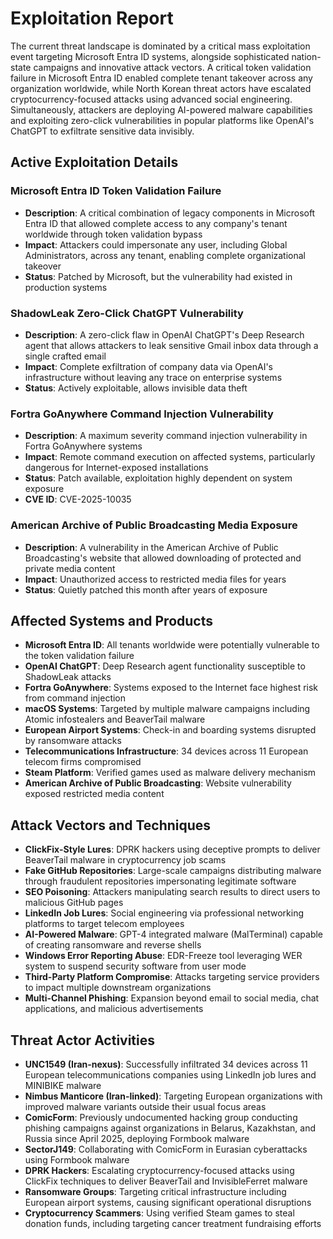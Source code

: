 # Exploitation Report

The current threat landscape is dominated by a critical mass exploitation event targeting Microsoft Entra ID systems, alongside sophisticated nation-state campaigns and innovative attack vectors. A critical token validation failure in Microsoft Entra ID enabled complete tenant takeover across any organization worldwide, while North Korean threat actors have escalated cryptocurrency-focused attacks using advanced social engineering. Simultaneously, attackers are deploying AI-powered malware capabilities and exploiting zero-click vulnerabilities in popular platforms like OpenAI's ChatGPT to exfiltrate sensitive data invisibly.

## Active Exploitation Details

### Microsoft Entra ID Token Validation Failure
- **Description**: A critical combination of legacy components in Microsoft Entra ID that allowed complete access to any company's tenant worldwide through token validation bypass
- **Impact**: Attackers could impersonate any user, including Global Administrators, across any tenant, enabling complete organizational takeover
- **Status**: Patched by Microsoft, but the vulnerability had existed in production systems

### ShadowLeak Zero-Click ChatGPT Vulnerability
- **Description**: A zero-click flaw in OpenAI ChatGPT's Deep Research agent that allows attackers to leak sensitive Gmail inbox data through a single crafted email
- **Impact**: Complete exfiltration of company data via OpenAI's infrastructure without leaving any trace on enterprise systems
- **Status**: Actively exploitable, allows invisible data theft

### Fortra GoAnywhere Command Injection Vulnerability
- **Description**: A maximum severity command injection vulnerability in Fortra GoAnywhere systems
- **Impact**: Remote command execution on affected systems, particularly dangerous for Internet-exposed installations
- **Status**: Patch available, exploitation highly dependent on system exposure
- **CVE ID**: CVE-2025-10035

### American Archive of Public Broadcasting Media Exposure
- **Description**: A vulnerability in the American Archive of Public Broadcasting's website that allowed downloading of protected and private media content
- **Impact**: Unauthorized access to restricted media files for years
- **Status**: Quietly patched this month after years of exposure

## Affected Systems and Products

- **Microsoft Entra ID**: All tenants worldwide were potentially vulnerable to the token validation failure
- **OpenAI ChatGPT**: Deep Research agent functionality susceptible to ShadowLeak attacks
- **Fortra GoAnywhere**: Systems exposed to the Internet face highest risk from command injection
- **macOS Systems**: Targeted by multiple malware campaigns including Atomic infostealers and BeaverTail malware
- **European Airport Systems**: Check-in and boarding systems disrupted by ransomware attacks
- **Telecommunications Infrastructure**: 34 devices across 11 European telecom firms compromised
- **Steam Platform**: Verified games used as malware delivery mechanism
- **American Archive of Public Broadcasting**: Website vulnerability exposed restricted media content

## Attack Vectors and Techniques

- **ClickFix-Style Lures**: DPRK hackers using deceptive prompts to deliver BeaverTail malware in cryptocurrency job scams
- **Fake GitHub Repositories**: Large-scale campaigns distributing malware through fraudulent repositories impersonating legitimate software
- **SEO Poisoning**: Attackers manipulating search results to direct users to malicious GitHub pages
- **LinkedIn Job Lures**: Social engineering via professional networking platforms to target telecom employees
- **AI-Powered Malware**: GPT-4 integrated malware (MalTerminal) capable of creating ransomware and reverse shells
- **Windows Error Reporting Abuse**: EDR-Freeze tool leveraging WER system to suspend security software from user mode
- **Third-Party Platform Compromise**: Attacks targeting service providers to impact multiple downstream organizations
- **Multi-Channel Phishing**: Expansion beyond email to social media, chat applications, and malicious advertisements

## Threat Actor Activities

- **UNC1549 (Iran-nexus)**: Successfully infiltrated 34 devices across 11 European telecommunications companies using LinkedIn job lures and MINIBIKE malware
- **Nimbus Manticore (Iran-linked)**: Targeting European organizations with improved malware variants outside their usual focus areas
- **ComicForm**: Previously undocumented hacking group conducting phishing campaigns against organizations in Belarus, Kazakhstan, and Russia since April 2025, deploying Formbook malware
- **SectorJ149**: Collaborating with ComicForm in Eurasian cyberattacks using Formbook malware
- **DPRK Hackers**: Escalating cryptocurrency-focused attacks using ClickFix techniques to deliver BeaverTail and InvisibleFerret malware
- **Ransomware Groups**: Targeting critical infrastructure including European airport systems, causing significant operational disruptions
- **Cryptocurrency Scammers**: Using verified Steam games to steal donation funds, including targeting cancer treatment fundraising efforts